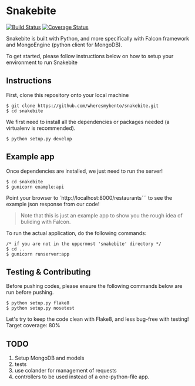# Snakebite  
[![Build Status](https://travis-ci.org/wheresmybento/snakebite.svg?branch=master)](https://travis-ci.org/wheresmybento/snakebite)
[![Coverage Status](https://img.shields.io/coveralls/wheresmybento/snakebite.svg)](https://coveralls.io/r/wheresmybento/snakebite)

Snakebite is built with Python, and more specifically with Falcon framework and MongoEngine (python client for MongoDB).

To get started, please follow instructions below on how to setup your environment to run Snakebite

## Instructions

First, clone this repository onto your local machine

```
$ git clone https://github.com/wheresmybento/snakebite.git
$ cd snakebite
```

We first need to install all the dependencies or packages needed (a virtualenv is recommended).

```
$ python setup.py develop
```

## Example app

Once dependencies are installed, we just need to run the server!

```
$ cd snakebite
$ gunicorn example:api
```

Point your browser to `http://localhost:8000/restaurants``` to see the example json response from our code!

> Note that this is just an example app to show you the rough idea of buliding with Falcon.

To run the actual application, do the following commands:

```
/* if you are not in the uppermost 'snakebite' directory */
$ cd ..
$ gunicorn runserver:app
```

## Testing & Contributing

Before pushing codes, please ensure the following commands below are run before pushing.

```
$ python setup.py flake8
$ python setup.py nosetest
```

Let's try to keep the code clean with Flake8, and less bug-free with testing!
Target coverage: 80%


## TODO

1. Setup MongoDB and models
2. tests
3. use colander for management of requests
4. controllers to be used instead of a one-python-file app.
